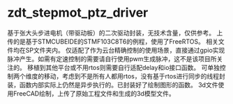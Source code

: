 # zdt_stepmot_ptz_driver
基于张大头步进电机（带驱动板）的二次驱动封装，无技术含量，仅供参考。
上传的是基于STMCUBEIDE的STMF103C8T6的例程，使用了FreeRTOS。
相关文件均在SP文件夹内。
仅适配了作为云台精确控制的使用场景，直接通过gpio实现脉冲产生。如需有定速控制的需要请自行使用pwm生成脉冲，这不是该项目所关注的。
移植到其他平台或不用rtos则需要自行适配delay和io接口函数。
可单独控制两个维度的移动，考虑到不是所有人都用rtos，没有基于rtos进行同步的线程封装，函数内部实际上仍然是异步执行的。已封装好了绘制图形的函数。
3d文件使用FreeCAD绘制，上传了原始工程文件和生成的3d模型文件。

